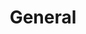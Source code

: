 ---
title: General
layout: collection
permalink: /posts.html
collection: posts
entries_layout: grid
classes: wide
---